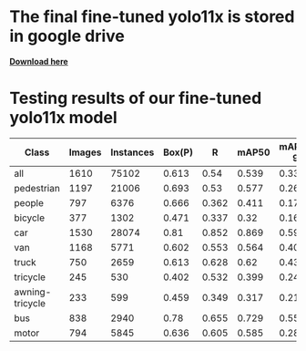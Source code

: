 # The final fine-tuned yolo11x is stored in google drive

[**Download here**](https://drive.google.com/file/d/1vejrx1ADroPLlVBl9SI0dqbsv-2X4wCW/view?usp=sharing)

# Testing results of our fine-tuned yolo11x model

| Class              | Images | Instances | Box(P) | R    | mAP50 | mAP50-95 |
|--------------------|--------|-----------|--------|------|-------|----------|
| all               | 1610   | 75102     | 0.613  | 0.54 | 0.539 | 0.333    |
| pedestrian        | 1197   | 21006     | 0.693  | 0.53 | 0.577 | 0.264    |
| people           | 797    | 6376      | 0.666  | 0.362 | 0.411 | 0.172    |
| bicycle          | 377    | 1302      | 0.471  | 0.337 | 0.32  | 0.164    |
| car              | 1530   | 28074     | 0.81   | 0.852 | 0.869 | 0.595    |
| van              | 1168   | 5771      | 0.602  | 0.553 | 0.564 | 0.408    |
| truck            | 750    | 2659      | 0.613  | 0.628 | 0.62  | 0.438    |
| tricycle         | 245    | 530       | 0.402  | 0.532 | 0.399 | 0.24     |
| awning-tricycle  | 233    | 599       | 0.459  | 0.349 | 0.317 | 0.214    |
| bus              | 838    | 2940      | 0.78   | 0.655 | 0.729 | 0.553    |
| motor            | 794    | 5845      | 0.636  | 0.605 | 0.585 | 0.284    |
